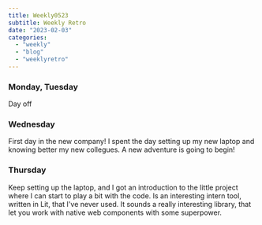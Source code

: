 ```yaml
---
title: Weekly0523
subtitle: Weekly Retro
date: "2023-02-03"
categories: 
  - "weekly"
  - "blog"
  - "weeklyretro"
---
```


### Monday, Tuesday
Day off

### Wednesday
First day in the new company! I spent the day setting up my new laptop and knowing better my new collegues. A new adventure is going to begin!

### Thursday
Keep setting up the laptop, and I got an introduction to the little project where I can start to play a bit with the code. Is an interesting intern tool, written in Lit, that I've never used. It sounds a really interesting library, that let you work with native web components with some superpower.
